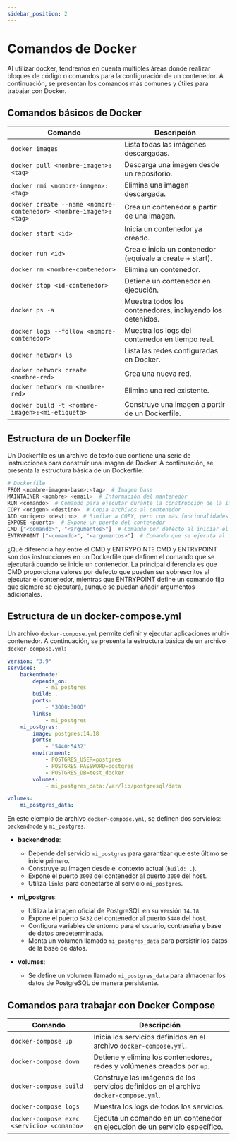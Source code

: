 ```yaml
---
sidebar_position: 2
---
```


# Comandos de Docker

Al utilizar docker, tendremos en cuenta múltiples áreas donde realizar bloques de código o comandos para la configuración de un contenedor. A continuación, se presentan los comandos más comunes y útiles para trabajar con Docker.

## Comandos básicos de Docker

| Comando | Descripción |
|---------|-------------|
| `docker images` | Lista todas las imágenes descargadas. |
| `docker pull <nombre-imagen>:<tag>` | Descarga una imagen desde un repositorio. |
| `docker rmi <nombre-imagen>:<tag>` | Elimina una imagen descargada. |
| `docker create --name <nombre-contenedor> <nombre-imagen>:<tag>` | Crea un contenedor a partir de una imagen. |
| `docker start <id>` | Inicia un contenedor ya creado. |
| `docker run <id>` | Crea e inicia un contenedor (equivale a create + start). |
| `docker rm <nombre-contenedor>` | Elimina un contenedor. |
| `docker stop <id-contenedor>` | Detiene un contenedor en ejecución. |
| `docker ps -a` | Muestra todos los contenedores, incluyendo los detenidos. |
| `docker logs --follow <nombre-contenedor>` | Muestra los logs del contenedor en tiempo real. |
| `docker network ls` | Lista las redes configuradas en Docker. |
| `docker network create <nombre-red>` | Crea una nueva red. |
| `docker network rm <nombre-red>` | Elimina una red existente. |
| `docker build -t <nombre-imagen>:<mi-etiqueta>` | Construye una imagen a partir de un Dockerfile. |


## Estructura de un Dockerfile

Un Dockerfile es un archivo de texto que contiene una serie de instrucciones para construir una imagen de Docker. A continuación, se presenta la estructura básica de un Dockerfile:

```bash
# Dockerfile
FROM <nombre-imagen-base>:<tag>  # Imagen base
MAINTAINER <nombre> <email>  # Información del mantenedor
RUN <comando>  # Comando para ejecutar durante la construcción de la imagen
COPY <origen> <destino>  # Copia archivos al contenedor
ADD <origen> <destino>  # Similar a COPY, pero con más funcionalidades
EXPOSE <puerto>  # Expone un puerto del contenedor
CMD ["<comando>", "<argumentos>"]  # Comando por defecto al iniciar el contenedor
ENTRYPOINT ["<comando>", "<argumentos>"]  # Comando que se ejecuta al iniciar el contenedor
```

¿Qué diferencia hay entre el CMD y ENTRYPOINT?
CMD y ENTRYPOINT son dos instrucciones en un Dockerfile que definen el comando que se ejecutará cuando se inicie un contenedor. La principal diferencia es que CMD proporciona valores por defecto que pueden ser sobrescritos al ejecutar el contenedor, mientras que ENTRYPOINT define un comando fijo que siempre se ejecutará, aunque se puedan añadir argumentos adicionales.

## Estructura de un docker-compose.yml

Un archivo `docker-compose.yml` permite definir y ejecutar aplicaciones multi-contenedor. A continuación, se presenta la estructura básica de un archivo `docker-compose.yml`:

```yaml
version: "3.9"
services:
    backendnode:
        depends_on:
            - mi_postgres
        build: .
        ports: 
            - "3000:3000"
        links:
            - mi_postgres
    mi_postgres:
        image: postgres:14.18
        ports:
            - "5440:5432"
        environment:
            - POSTGRES_USER=postgres
            - POSTGRES_PASSWORD=postgres
            - POSTGRES_DB=test_docker
        volumes:
            - mi_postgres_data:/var/lib/postgresql/data

volumes:
    mi_postgres_data:
```

En este ejemplo de archivo `docker-compose.yml`, se definen dos servicios: `backendnode` y `mi_postgres`. 

- **backendnode**: 
    - Depende del servicio `mi_postgres` para garantizar que este último se inicie primero.
    - Construye su imagen desde el contexto actual (`build: .`).
    - Expone el puerto `3000` del contenedor al puerto `3000` del host.
    - Utiliza `links` para conectarse al servicio `mi_postgres`.

- **mi_postgres**:
    - Utiliza la imagen oficial de PostgreSQL en su versión `14.18`.
    - Expone el puerto `5432` del contenedor al puerto `5440` del host.
    - Configura variables de entorno para el usuario, contraseña y base de datos predeterminada.
    - Monta un volumen llamado `mi_postgres_data` para persistir los datos de la base de datos.

- **volumes**:
    - Se define un volumen llamado `mi_postgres_data` para almacenar los datos de PostgreSQL de manera persistente.


## Comandos para trabajar con Docker Compose

| Comando | Descripción |
|---------|-------------|
| `docker-compose up` | Inicia los servicios definidos en el archivo `docker-compose.yml`. |
| `docker-compose down` | Detiene y elimina los contenedores, redes y volúmenes creados por `up`. |
| `docker-compose build` | Construye las imágenes de los servicios definidos en el archivo `docker-compose.yml`. |
| `docker-compose logs` | Muestra los logs de todos los servicios. |
| `docker-compose exec <servicio> <comando>` | Ejecuta un comando en un contenedor en ejecución de un servicio específico. |

